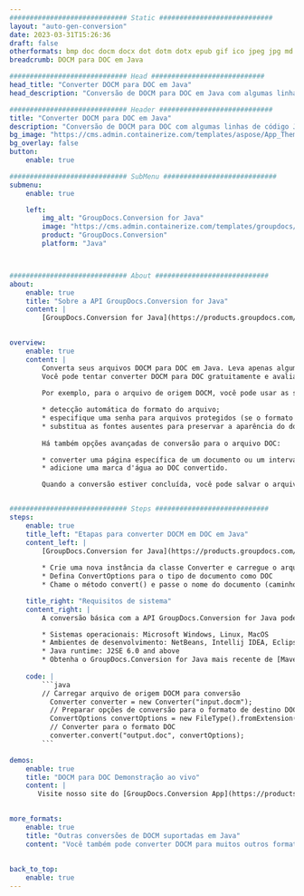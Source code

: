 ```yaml
---
############################# Static ############################
layout: "auto-gen-conversion"
date: 2023-03-31T15:26:36
draft: false
otherformats: bmp doc docm docx dot dotm dotx epub gif ico jpeg jpg md odt ott pdf png psd rtf tex tif tiff txt xps
breadcrumb: DOCM para DOC em Java

############################# Head ############################
head_title: "Converter DOCM para DOC em Java"
head_description: "Conversão de DOCM para DOC em Java com algumas linhas de código. Converta mais de 160 formatos de arquivo usando a API de conversão de documentos do GroupDocs para Java"

############################# Header ############################
title: "Converter DOCM para DOC em Java"
description: "Conversão de DOCM para DOC com algumas linhas de código Java"
bg_image: "https://cms.admin.containerize.com/templates/aspose/App_Themes/V3/images/bg/header1.png"
bg_overlay: false
button:
    enable: true

############################# SubMenu ############################
submenu:
    enable: true

    left:
        img_alt: "GroupDocs.Conversion for Java"
        image: "https://cms.admin.containerize.com/templates/groupdocs/images/product-logos/90x90-noborder/groupdocs-conversion-java.png"
        product: "GroupDocs.Conversion"
        platform: "Java"



############################# About ############################
about:
    enable: true
    title: "Sobre a API GroupDocs.Conversion for Java"
    content: |
        [GroupDocs.Conversion for Java](https://products.groupdocs.com/conversion/java/) é uma API avançada de conversão de formato de arquivo para conversão entre formatos populares de imagem e documento, como Microsoft Office, OpenDocument, PDF, HTML, e-mail, CAD. e muito mais com apenas algumas linhas de código. A API nativa detecta automaticamente os formatos dos documentos originais e oferece muitas opções para personalizar os documentos convertidos. Juntamente com a função de extrair informações de um documento, ele também suporta o armazenamento em cache dos resultados da conversão para o disco local por padrão. No entanto, qualquer tipo de armazenamento em cache pode ser suportado pela implementação das interfaces apropriadas - Amazon S3, Dropbox, Google Drive, Windows Azure, Reddis ou quaisquer outras.
    

overview:
    enable: true
    content: |
        Converta seus arquivos DOCM para DOC em Java. Leva apenas algumas linhas de código Java em qualquer plataforma de sua escolha, como Windows, Linux, macOS.
        Você pode tentar converter DOCM para DOC gratuitamente e avaliar a qualidade dos resultados da conversão. Junto com scripts de conversão de arquivo simples, você pode tentar opções mais sofisticadas para carregar o arquivo de origem DOCM e armazenar a saída DOC. 
        
        Por exemplo, para o arquivo de origem DOCM, você pode usar as seguintes opções de carregamento:

        * detecção automática do formato do arquivo;
        * especifique uma senha para arquivos protegidos (se o formato de arquivo for compatível);
        * substitua as fontes ausentes para preservar a aparência do documento.
        
        Há também opções avançadas de conversão para o arquivo DOC:

        * converter uma página específica de um documento ou um intervalo de páginas;
        * adicione uma marca d'água ao DOC convertido.

        Quando a conversão estiver concluída, você pode salvar o arquivo DOC no caminho do arquivo local ou em qualquer armazenamento de terceiros, como FTP, Amazon S3, Google Drive, Dropbox etc. Observe - para converter DOCM para DOC, você não precisa instalar nenhum software adicional, como MS Office, Open Office, Adobe Acrobat Reader etc.


############################# Steps ############################
steps:
    enable: true
    title_left: "Etapas para converter DOCM em DOC em Java"
    content_left: |
        [GroupDocs.Conversion for Java](https://products.groupdocs.com/conversion/java/) permite que os desenvolvedores convertam facilmente o arquivo DOCM para DOC com algumas linhas de código.
        
        * Crie uma nova instância da classe Converter e carregue o arquivo DOCM com o caminho completo
        * Defina ConvertOptions para o tipo de documento como DOC
        * Chame o método convert() e passe o nome do documento (caminho completo) e formato (DOC) como parâmetro

    title_right: "Requisitos de sistema"
    content_right: |
        A conversão básica com a API GroupDocs.Conversion for Java pode ser feita com apenas algumas linhas de código. Nossas APIs são suportadas em todas as principais plataformas e sistemas operacionais. Antes de executar o código abaixo, certifique-se de ter os seguintes pré-requisitos instalados em seu sistema.

        * Sistemas operacionais: Microsoft Windows, Linux, MacOS
        * Ambientes de desenvolvimento: NetBeans, Intellij IDEA, Eclipse, etc.
        * Java runtime: J2SE 6.0 and above
        * Obtenha o GroupDocs.Conversion for Java mais recente de [Maven](https://repository.groupdocs.com/webapp/#/artifacts/browse/tree/General/repo/com/groupdocs/groupdocs-conversion)
         
    code: |
        ```java    
        // Carregar arquivo de origem DOCM para conversão
          Converter converter = new Converter("input.docm");
          // Preparar opções de conversão para o formato de destino DOC
          ConvertOptions convertOptions = new FileType().fromExtension("doc").getConvertOptions();
          // Converter para o formato DOC
          converter.convert("output.doc", convertOptions);
        ```

demos:
    enable: true
    title: "DOCM para DOC Demonstração ao vivo"
    content: |
       Visite nosso site do [GroupDocs.Conversion App](https://products.groupdocs.app/conversion/family) e experimente a conversão de DOCM para DOC agora. A demonstração gratuita tem os seguintes benefícios
          

more_formats:
    enable: true
    title: "Outras conversões de DOCM suportadas em Java"
    content: "Você também pode converter DOCM para muitos outros formatos de arquivo. Por favor, veja a lista abaixo."
       
       
back_to_top:
    enable: true
---
```

